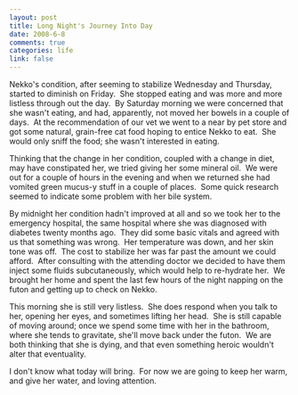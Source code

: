 ```yaml
--- 
layout: post
title: Long Night's Journey Into Day
date: 2008-6-8
comments: true
categories: life
link: false
---
```

Nekko's condition, after seeming to stabilize Wednesday and Thursday, started to diminish on Friday.  She stopped eating and was more and more listless through out the day.  By Saturday morning we were concerned that she wasn't eating, and had, apparently, not moved her bowels in a couple of days.  At the recommendation of our vet we went to a near by pet store and got some natural, grain-free cat food hoping to entice Nekko to eat.  She would only sniff the food; she wasn't interested in eating.

Thinking that the change in her condition, coupled with a change in diet, may have constipated her, we tried giving her some mineral oil.  We were out for a couple of hours in the evening and when we returned she had vomited green mucus-y stuff in a couple of places.  Some quick research seemed to indicate some problem with her bile system.  

By midnight her condition hadn't improved at all and so we took her to the emergency hospital, the same hospital where she was diagnosed with diabetes twenty months ago.  They did some basic vitals and agreed with us that something was wrong.  Her temperature was down, and her skin tone was off.  The cost to stabilize her was far past the amount we could afford.  After consulting with the attending doctor we decided to have them inject some fluids subcutaneously, which would help to re-hydrate her.  We brought her home and spent the last few hours of the night napping on the futon and getting up to check on Nekko.

This morning she is still very listless.  She does respond when you talk to her, opening her eyes, and sometimes lifting her head.  She is still capable of moving around; once we spend some time with her in the bathroom, where she tends to gravitate, she'll move back under the futon.  We are both thinking that she is dying, and that even something heroic wouldn't alter that eventuality.  

I don't know what today will bring.  For now we are going to keep her warm, and give her water, and loving attention. 
